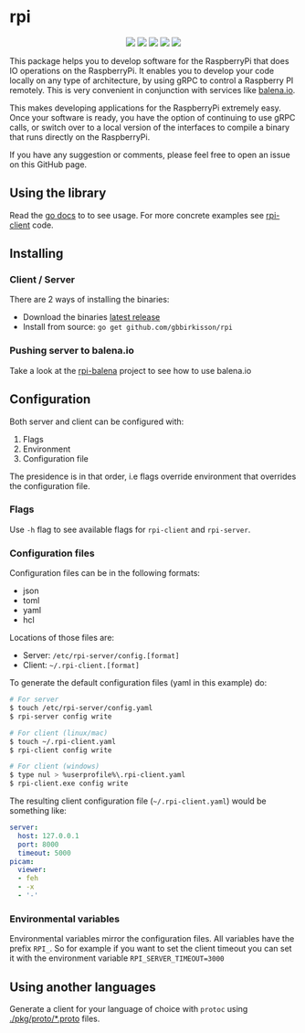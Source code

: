 # rpi

<p align="center">
<a href="https://github.com/gbbirkisson/rpi/releases/latest" target="_blank"><img src="https://img.shields.io/github/release/gbbirkisson/rpi.svg?style=flat-square"/></a>
<a href="https://travis-ci.org/gbbirkisson/rpi" target="_blank"><img src="https://img.shields.io/travis/gbbirkisson/rpi/master.svg?style=flat-square"/></a>
<a href="https://goreportcard.com/report/github.com/gbbirkisson/rpi" target="_blank"><img src="https://goreportcard.com/badge/github.com/gbbirkisson/rpi?style=flat-square"/></a>
<a href="https://godoc.org/github.com/gbbirkisson/rpi" target="_blank"><img src="https://img.shields.io/badge/godoc-reference-blue.svg?style=flat-square"/></a>
<a href="./LICENSE" target="_blank"><img src="https://img.shields.io/badge/license-Apache%202.0-blue.svg?style=flat-square"/></a>
</p>

This package helps you to develop software for the RaspberryPi that does IO operations on the RaspberryPi. It enables you to develop your code locally on any type of architecture, by using gRPC to control a Raspberry PI remotely. This is very convenient in conjunction with services like [balena.io](https://www.balena.io/). 

This makes developing applications for the RaspberryPi extremely easy. Once your software is ready, you have the option of continuing to use gRPC calls, or switch over to a local version of the interfaces to compile a binary that runs directly on the RaspberryPi.

If you have any suggestion or comments, please feel free to open an issue on this GitHub page.

## Using the library

Read the [go docs](https://godoc.org/github.com/gbbirkisson/rpi) to to see usage. For more concrete examples see [rpi-client](./cmd/rpi-client/cmd) code.

## Installing

### Client / Server

There are 2 ways of installing the binaries:

* Download the binaries [latest release](https://github.com/gbbirkisson/rpi/releases/latest)
* Install from source: `go get github.com/gbbirkisson/rpi`

### Pushing server to balena.io

Take a look at the [rpi-balena](https://github.com/gbbirkisson/rpi-balena) project to see how to use balena.io

## Configuration

Both server and client can be configured with:
1. Flags
2. Environment
3. Configuration file

The presidence is in that order, i.e flags override environment that overrides the configuration file.

### Flags

Use `-h` flag to see available flags for `rpi-client` and `rpi-server`.

### Configuration files

Configuration files can be in the following formats:
* json
* toml
* yaml
* hcl

Locations of those files are:
* Server: `/etc/rpi-server/config.[format]`
* Client: `~/.rpi-client.[format]`

To generate the default configuration files (yaml in this example) do:

```bash
# For server
$ touch /etc/rpi-server/config.yaml
$ rpi-server config write
```
```bash
# For client (linux/mac)
$ touch ~/.rpi-client.yaml
$ rpi-client config write
```
```bash
# For client (windows)
$ type nul > %userprofile%\.rpi-client.yaml
$ rpi-client.exe config write
```

The resulting client configuration file (`~/.rpi-client.yaml`) would be something like:

```yaml
server:
  host: 127.0.0.1
  port: 8000
  timeout: 5000
picam:
  viewer:
  - feh
  - -x
  - '-'
```

### Environmental variables

Environmental variables mirror the configuration files. All variables have the prefix `RPI_`. So for example if you want to set the client timeout you can set it with the environment variable `RPI_SERVER_TIMEOUT=3000`

## Using another languages

Generate a client for your language of choice with `protoc` using [./pkg/proto/*.proto](./pkg/proto) files.
